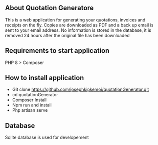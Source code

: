 ## About Quotation Generatore

This is a web application for generating your quotations, invoices and receipts on the fly. Copies are downloaded as PDF and a back up email is sent to your email address. 
No information is stored in the database, it is removed 24 hours after the original file has been downloaded

## Requirements to start application
PHP 8 >
Composer

## How to install application
-  Git clone https://github.com/josephkipkemoi/quotationGenerator.git
-  cd quotationGenerator
-  Composer Install
-  Npm run and install
-  Php artisan serve


## Database
Sqlite database is  used for developement
